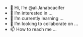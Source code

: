 - 👋 Hi, I’m @aliJanabcacifer
- 👀 I’m interested in ...
- 🌱 I’m currently learning ...
- 💞️ I’m looking to collaborate on ...
- 📫 How to reach me ...

<!---
aliJanabcacifer/aliJanabcacifer is a ✨ special ✨ repository because its `README.md` (this file) appears on your GitHub profile.
You can click the Preview link to take a look at your changes.
--->
